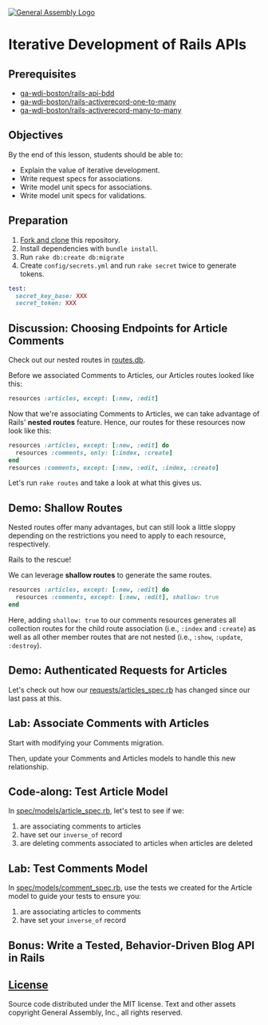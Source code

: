 [![General Assembly Logo](https://camo.githubusercontent.com/1a91b05b8f4d44b5bbfb83abac2b0996d8e26c92/687474703a2f2f692e696d6775722e636f6d2f6b6538555354712e706e67)](https://generalassemb.ly/education/web-development-immersive)

# Iterative Development of Rails APIs

## Prerequisites

-   [ga-wdi-boston/rails-api-bdd](https://github.com/ga-wdi-boston/rails-api-bdd)
-   [ga-wdi-boston/rails-activerecord-one-to-many](https://github.com/ga-wdi-boston/rails-activerecord-one-to-many)
-   [ga-wdi-boston/rails-activerecord-many-to-many](https://github.com/ga-wdi-boston/rails-activerecord-many-to-many)

## Objectives

By the end of this lesson, students should be able to:

-   Explain the value of iterative development.
-   Write request specs for associations.
-   Write model unit specs for associations.
-   Write model unit specs for validations.

## Preparation

1.  [Fork and clone](https://github.com/ga-wdi-boston/meta/wiki/ForkAndClone)
    this repository.
1.  Install dependencies with `bundle install`.
1.  Run `rake db:create db:migrate`
1.  Create `config/secrets.yml` and run `rake secret` twice to generate tokens.

  ```ruby
  test:
    secret_key_base: XXX
    secret_token: XXX
  ```

## Discussion: Choosing Endpoints for Article Comments

Check out our nested routes in [routes.db](app/config/routes.rb).

Before we associated Comments to Articles, our Articles routes looked like this:

```ruby
resources :articles, except: [:new, :edit]
```

Now that we're associating Comments to Articles, we can take advantage of
Rails' **nested routes** feature. Hence, our routes for these resources now look
like this:

```ruby
resources :articles, except: [:new, :edit] do
  resources :comments, only: [:index, :create]
end
resources :comments, except: [:new, :edit, :index, :create]
```

Let's run `rake routes` and take a look at what this gives us.

## Demo: Shallow Routes

Nested routes offer many advantages, but can still look a little sloppy
depending on the restrictions you need to apply to each resource, respectively.

Rails to the rescue!

We can leverage **shallow routes** to generate the same routes.

```ruby
resources :articles, except: [:new, :edit] do
  resources :comments, except: [:new, :edit], shallow: true
end
```

Here, adding `shallow: true` to our comments resources generates all collection
routes for the child route association (i.e., `:index` and `:create`) as well
as all other member routes that are not nested (i.e., `:show`, `:update`,
`:destroy`).

## Demo: Authenticated Requests for Articles

Let's check out how our [requests/articles_spec.rb](spec/requests/articles_spec.rb)
has changed since our last pass at this.

## Lab: Associate Comments with Articles

Start with modifying your Comments migration.

Then, update your Comments and Articles models to handle this new relationship.

## Code-along: Test Article Model

In [spec/models/article_spec.rb](spec/models/article_spec.rb), let's test to
see if we:

1.  are associating comments to articles
1.  have set our `inverse_of` record
1.  are deleting comments associated to articles when articles are deleted

## Lab: Test Comments Model

In [spec/models/comment_spec.rb](spec/models/comment_spec.rb), use the tests we
created for the Article model to guide your tests to ensure you:

1. are associating articles to comments
1. have set your `inverse_of` record

## Bonus: Write a Tested, Behavior-Driven Blog API in Rails

## [License](LICENSE)

Source code distributed under the MIT license. Text and other assets copyright
General Assembly, Inc., all rights reserved.
